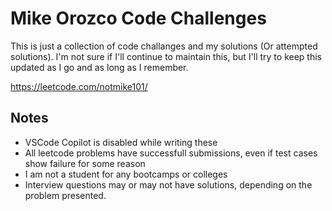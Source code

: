 # Mike Orozco Code Challenges

This is just a collection of code challanges and my solutions (Or attempted
solutions). I'm not sure if I'll continue to maintain this, but I'll try to keep
this updated as I go and as long as I remember.

https://leetcode.com/notmike101/

## Notes

* VSCode Copilot is disabled while writing these
* All leetcode problems have successfull submissions, even if test cases show failure for some reason
* I am not a student for any bootcamps or colleges
* Interview questions may or may not have solutions, depending on the problem presented.
